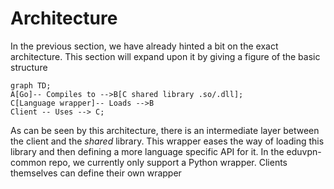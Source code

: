 # Architecture
In the previous section, we have already hinted a bit on the exact architecture. This section will expand upon it by giving a figure of the basic structure

```mermaid
graph TD;
A[Go]-- Compiles to -->B[C shared library .so/.dll];
C[Language wrapper]-- Loads -->B
Client -- Uses --> C;
```

As can be seen by this architecture, there is an intermediate layer between the client and the *shared* library. This wrapper eases the way of loading this library and then defining a more language specific API for it. In the eduvpn-common repo, we currently only support a Python wrapper. Clients themselves can define their own wrapper
